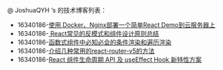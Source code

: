 @ JoshuaQYH ‘s 的技术博客列表：

- 16340186-[使用 Docker、Nginx部署一个简单React Demo到云服务器上](<https://blog.csdn.net/CVSvsvsvsvs/article/details/93587223>)
- 16340186-[ React常见的反模式和组件设计原则总结](<https://blog.csdn.net/CVSvsvsvsvs/article/details/93504939>)
- 16340186-[函数式组件中必知必会的条件渲染和遍历渲染](<https://blog.csdn.net/CVSvsvsvsvs/article/details/93421092>)
- 16340186-[介绍几种常用的react-router-v5的方法](<https://blog.csdn.net/CVSvsvsvsvs/article/details/93410181>)
- 16340186-[React 组件生命周期 API 及 useEffect Hook 新特性方案](<https://blog.csdn.net/CVSvsvsvsvs/article/details/91410447>)

